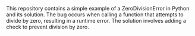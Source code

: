 This repository contains a simple example of a ZeroDivisionError in Python and its solution. The bug occurs when calling a function that attempts to divide by zero, resulting in a runtime error. The solution involves adding a check to prevent division by zero.